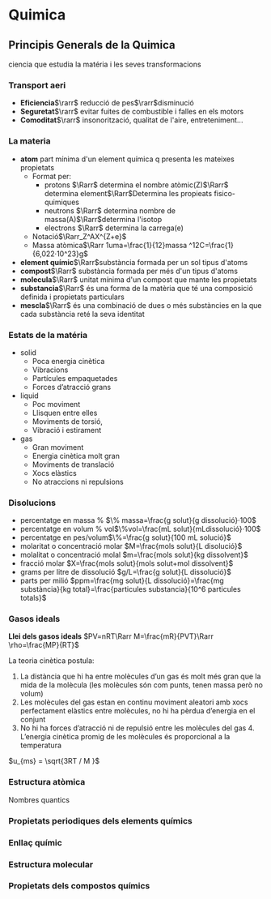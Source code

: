 # Quimica

## Principis Generals de la Quimica

ciencia que estudia la matéria i les seves transformacions

### Transport aeri

- **Eficiencia**$\rarr$ reducció de pes$\rarr$disminució
- **Seguretat**$\rarr$ evitar fuites de combustible i falles en els motors
- **Comoditat**$\rarr$ insonorització, qualitat de l'aire, entreteniment...

### La materia

- **atom** part mínima d'un element química q presenta les mateixes propietats
  - Format per:
    - protons $\Rarr$ determina el nombre atòmic(Z)$\Rarr$ determina element$\Rarr$Determina les propieats fisico-quimiques
    - neutrons $\Rarr$ determina nombre de massa(A)$\Rarr$determina l'isotop
    - electrons $\Rarr$ determina la carrega(e)
  - Notació$\Rarr_Z^AX^{Z+e}$
  - Massa atòmica$\Rarr 1uma=\frac{1}{12}massa ^12C=\frac{1}{6,022·10^23}g$
- **element químic**$\Rarr$substància formada per un sol tipus d'atoms
- **compost**$\Rarr$ substància formada per més d'un tipus d'atoms
- **molecula**$\Rarr$ unitat mínima d'un compost que mante les propietats
- **substancia**$\Rarr$ és una forma de la matèria que té una composició definida i propietats particulars
- **mescla**$\Rarr$ és una combinació de dues o més substàncies en la que cada substància reté la seva identitat

### Estats de la matéria

- solid
  - Poca energia cinètica
  - Vibracions
  - Partícules empaquetades
  - Forces d’atracció grans
- liquid
  - Poc moviment
  - Llisquen entre elles
  - Moviments de torsió,
  - Vibració i estirament
- gas
  - Gran moviment
  - Energia cinètica molt gran
  - Moviments de translació
  - Xocs elàstics
  - No atraccions ni repulsions

### Disolucions

- percentatge en massa % $\% massa=\frac{g solut}{g dissolució}·100$
- percentatge en volum % vol$\%vol=\frac{mL solut}{mLdissolució}·100$
- percentatge en pes/volum$\%=\frac{g solut}{100 mL solució}$
- molaritat o concentració molar $M=\frac{mols solut}{L disolució}$
- molalitat o concentració molal $m=\frac{mols solut}{kg dissolvent}$
- fracció molar $X=\frac{mols solut}{mols solut+mol dissolvent}$
- grams per litre de dissolució $g/L=\frac{g solut}{L dissolució}$
- parts per milió $ppm=\frac{mg solut}{L dissolució}=\frac{mg substància}{kg total}=\frac{particules substancia}{10^6 particules totals}$

### Gasos ideals

**Llei dels gasos ideals** $PV=nRT\Rarr M=\frac{mR}{PVT}\Rarr \rho=\frac{MP}{RT}$

La teoria cinètica postula:

1. La distància que hi ha entre molècules d’un gas és molt més gran que la mida de la molècula (les molècules són com punts, tenen massa però no volum)
2. Les molècules del gas estan en continu moviment aleatori amb xocs perfectament elàstics entre molècules, no hi ha pèrdua d’energia en el conjunt
3. No hi ha forces d’atracció ni de repulsió entre les molècules del gas 4. L’energia cinètica promig de les molècules és proporcional a la temperatura

$u_{ms} = \sqrt{3RT / M }$

### Estructura atòmica

Nombres quantics


### Propietats periodiques dels elements químics

### Enllaç químic

### Estructura molecular

### Propietats dels compostos químics
